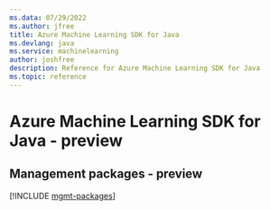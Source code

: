 ```yaml
---
ms.data: 07/29/2022
ms.author: jfree
title: Azure Machine Learning SDK for Java
ms.devlang: java
ms.service: machinelearning
author: joshfree
description: Reference for Azure Machine Learning SDK for Java
ms.topic: reference
---
```

# Azure Machine Learning SDK for Java - preview

## Management packages - preview
[!INCLUDE [mgmt-packages](machine-learning-mgmt-index.md)]